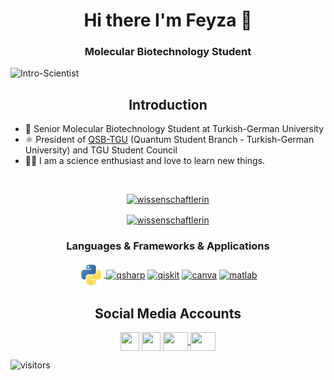 ### <h1 align="center">Hi there I'm Feyza 👋</h1>
<h3 align="center">Molecular Biotechnology Student</h3>

![Intro-Scientist](https://user-images.githubusercontent.com/72699045/129462689-028cc56f-c1f4-46be-9b4b-17cadd380f8b.gif)

### <h2 align="center">Introduction</h1>
- 🧬 Senior Molecular Biotechnology Student at Turkish-German University  
- ⚛️ President of [QSB-TGU](https://www.instagram.com/qsb_tgu/) (Quantum Student Branch - Turkish-German University) and TGU Student Council
- 👩‍🔬 I am a science enthusiast and love to learn new things.
<br>

<p align="center"> <a href="https://github.com/ryo-ma/github-profile-trophy"><img src="https://github-profile-trophy.vercel.app/?username=wissenschaftlerin" alt="wissenschaftlerin"/></a> </p>

<p align="center">
	<a href="https://github.com/wissenschaftlerin">
		  <img height="180em" align="center" src="https://github-readme-stats.vercel.app/api?username=wissenschaftlerin&show_icons=true&locale=en&theme=dark&include_all_commits=true&count_private=true" alt="wissenschaftlerin"/>
	</a>
</p>

<h3 align="center">Languages & Frameworks & Applications </h3>
<p align="center">
<a href="https://www.python.org" target="_blank" rel="noreferrer"> <img align="center" src="https://raw.githubusercontent.com/devicons/devicon/master/icons/python/python-original.svg" alt="python" width="40" height="40"/> </a> 
<a href="https://github.com/microsoft/QuantumKatas" target="blank"><img align="center" src="https://qsharp.community/assets/images/qsharp-comm-logo.png" alt="qsharp" height="40" width="40" /></a> 
<a href="https://qiskit.org/" target="blank"><img align="center" 
src="https://cdn-images-1.medium.com/max/1200/1*Uu8yeBgCb0QRWw7HETGSJw.png" alt="qiskit" height="40" width="40" /></a>
<a href="https://www.canva.com" target="blank"><img align="center" src="https://logos-world.net/wp-content/uploads/2021/11/Canva-New-Logo.png" alt="canva" height="40" width="70" /></a>
<a href="https://www.mathworks.com/products/matlab.html" target="blank"><img align="center" src="https://upload.wikimedia.org/wikipedia/commons/2/21/Matlab_Logo.png" alt="matlab" height="40" width="40" /></a>

<h2 align="center"> Social Media Accounts </h2>
<p align="center">
<a href="https://www.linkedin.com/in/zeynepfeyzatabey/" target="blank"><img align="center" src="https://velanovascular.com/wp-content/uploads/2020/06/LinkedIn.png" height="30" width="30" /></a>
<a href="https://instagram.com/wissenschaftlerin_" target="blank"><img align="center" src="https://upload.wikimedia.org/wikipedia/commons/thumb/e/e7/Instagram_logo_2016.svg/1200px-Instagram_logo_2016.svg.png"  height="30" width="30" /></a>
<a href="https://medium.com/@wissenschaftlerin" target="blank"><img align="center" src="https://play-lh.googleusercontent.com/hB9t3Z-mi284_49HA3nAuhO-W5Cyhje7r2P9McdgORoVCd-0SV54c12NMQWLHnqALw" height="30" width="40" />
<a href="https://www.youtube.com/channel/UC3kNH-8BWgPpVHJnvB6oOIw" target="blank"><img align="center" src="https://upload.wikimedia.org/wikipedia/commons/thumb/0/09/YouTube_full-color_icon_%282017%29.svg/2560px-YouTube_full-color_icon_%282017%29.svg.png"  height="30" width="40" /></a>
</a>
</p>

![visitors](https://visitor-badge-reloaded.herokuapp.com/badge?page_id=wissenschaftlerin&color=00cf00)
<!--

https://github-profile-trophy.vercel.app/?username=wissenschaftlerin-ma&theme=darkhub

**wissenschaftlerin/wissenschaftlerin** is a ✨ _special_ ✨ repository because its `README.md` (this file) appears on your GitHub profile.

Here are some ideas to get you started:

- 🔭 I’m currently working on ...
- 🌱 I’m currently learning ...
- 👯 I’m looking to collaborate on ...
- 🤔 I’m looking for help with ...
- 💬 Ask me about ...
- 📫 How to reach me: ...
- 😄 Pronouns: ...
- ⚡ Fun fact: ...
-->
